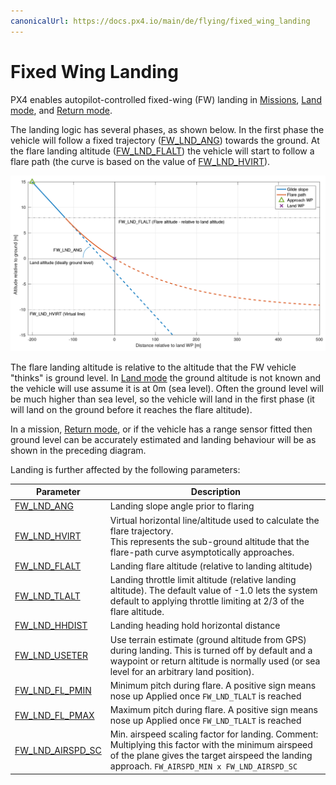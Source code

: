 ```yaml
---
canonicalUrl: https://docs.px4.io/main/de/flying/fixed_wing_landing
---
```


# Fixed Wing Landing

PX4 enables autopilot-controlled fixed-wing (FW) landing in [Missions](../flying/missions.md), [Land mode](../flight_modes/land.md), and [Return mode](../flight_modes/return.md).

The landing logic has several phases, as shown below. In the first phase the vehicle will follow a fixed trajectory ([FW_LND_ANG](#FW_LND_ANG)) towards the ground. At the flare landing altitude ([FW_LND_FLALT](#FW_LND_FLALT)) the vehicle will start to follow a flare path (the curve is based on the value of [FW_LND_HVIRT](#FW_LND_HVIRT)).

![Fixed Wing - Landing Path](../../assets/flying/fw_landing_path.png)

The flare landing altitude is relative to the altitude that the FW vehicle "thinks" is ground level. In [Land mode](../flight_modes/land.md) the ground altitude is not known and the vehicle will use assume it is at 0m (sea level). Often the ground level will be much higher than sea level, so the vehicle will land in the first phase (it will land on the ground before it reaches the flare altitude).

In a mission, [Return mode](../flight_modes/return.md), or if the vehicle has a range sensor fitted then ground level can be accurately estimated and landing behaviour will be as shown in the preceding diagram.

Landing is further affected by the following parameters:

| Parameter                                                                                                           | Description                                                                                                                                                                                          |
| ------------------------------------------------------------------------------------------------------------------- | ---------------------------------------------------------------------------------------------------------------------------------------------------------------------------------------------------- |
| <span id="FW_LND_ANG"></span>[FW_LND_ANG](../advanced_config/parameter_reference.md#FW_LND_ANG)                   | Landing slope angle prior to flaring                                                                                                                                                                 |
| <span id="FW_LND_HVIRT"></span>[FW_LND_HVIRT](../advanced_config/parameter_reference.md#FW_LND_HVIRT)             | Virtual horizontal line/altitude used to calculate the flare trajectory.<br>This represents the sub-ground altitude that the flare-path curve asymptotically approaches.                       |
| <span id="FW_LND_FLALT"></span>[FW_LND_FLALT](../advanced_config/parameter_reference.md#FW_LND_FLALT)             | Landing flare altitude (relative to landing altitude)                                                                                                                                                |
| <span id="FW_LND_TLALT"></span>[FW_LND_TLALT](../advanced_config/parameter_reference.md#FW_LND_TLALT)             | Landing throttle limit altitude (relative landing altitude). The default value of -1.0 lets the system default to applying throttle limiting at 2/3 of the flare altitude.                           |
| <span id="FW_LND_HHDIST"></span>[FW_LND_HHDIST](../advanced_config/parameter_reference.md#FW_LND_HHDIST)          | Landing heading hold horizontal distance                                                                                                                                                             |
| <span id="FW_LND_USETER"></span>[FW_LND_USETER](../advanced_config/parameter_reference.md#FW_LND_USETER)          | Use terrain estimate (ground altitude from GPS) during landing. This is turned off by default and a waypoint or return altitude is normally used (or sea level for an arbitrary land position).      |
| <span id="FW_LND_FL_PMIN"></span>[FW_LND_FL_PMIN](../advanced_config/parameter_reference.md#FW_LND_FL_PMIN)       | Minimum pitch during flare. A positive sign means nose up Applied once `FW_LND_TLALT` is reached                                                                                                     |
| <span id="FW_LND_FL_PMAX"></span>[FW_LND_FL_PMAX](../advanced_config/parameter_reference.md#FW_LND_FL_PMAX)       | Maximum pitch during flare. A positive sign means nose up Applied once `FW_LND_TLALT` is reached                                                                                                     |
| <span id="FW_LND_AIRSPD_SC"></span>[FW_LND_AIRSPD_SC](../advanced_config/parameter_reference.md#FW_LND_AIRSPD_SC) | Min. airspeed scaling factor for landing. Comment: Multiplying this factor with the minimum airspeed of the plane gives the target airspeed the landing approach. `FW_AIRSPD_MIN x FW_LND_AIRSPD_SC` |
